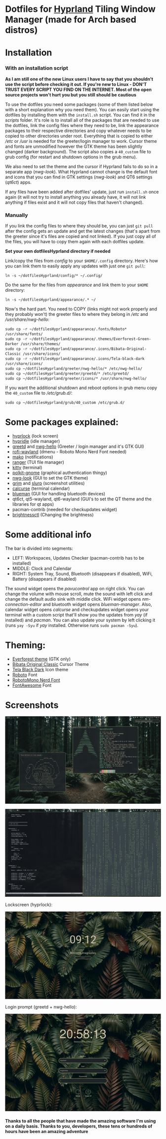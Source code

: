 # Dotfiles for [Hyprland](https://github.com/hyprwm/Hyprland) Tiling Window Manager (made for Arch based distros)

# Installation

### With an installation script

__As I am still one of the new Linux users I have to say that you shouldn't use the script before checking it out. If you're new to Linux - DON'T TRUST EVERY SCRIPT YOU FIND ON THE INTERNET. Most of the open source projects won't hurt you but you still should be cautious__

To use the dotfiles you need some packages (some of them listed below with a short explanation why you need them). You can easily start using the dotfiles by installing them with the `install.sh` script. You can find it in the _scripts_ folder. It's role is to install all of the packages that are needed to use the dotfiles, link the config files where they need to be, link the appearance packages to their respective directories and copy whatever needs to be copied to other directories under root. Everything that is copied to either _/etc_ or _/usr_ is needed for the greeter/login manager to work. Cursor theme and fonts are unmodified however the GTK theme has been slightly changed (darker background). The script also copies a `40_custom` file to grub config (for restart and shutdown options in the grub menu).

We also need to set the theme and the cursor if Hyprland fails to do so in a separate app (_nwg-look_). What Hyprland cannot change is the default font and icons that you can find in GTK settings (_nwg-look_) and QT6 settings (_qt6ct_) apps.

If any files have been added after dotfiles' update, just run `install.sh` once again (it will not try to install anything you already have, it will not link anything if files exist and it will not copy files that haven't changed).

### Manually
If you link the config files to where they should be, you can just `git pull` after the config gets an update and get the latest changes (that's apart from the greeter since it's files are copied and not linked). If you just copy all of the files, you will have to copy them again with each dotfiles update.

__Set your own dotfilesHyprland directory if needed__

Link/copy the files from _config_ to your `$HOME/.config` directory. Here's how you can link them to easily apply any updates with just one `git pull`:

```
ln -s ~/dotfilesHyprland/config/* ~/.config/
```

Do the same for the files from _appearance_ and link them to your `$HOME` directory:

```
ln -s ~/dotfilesHyprland/appearance/.* ~/
```

Now's the hard part. You need to COPY (links might not work properly and they probably won't) the greeter files to where they belong in _/etc_ and _/usr/share/nwg-hello_:

```
sudo cp -r ~/dotfilesHyprland/appearance/.fonts/Roboto* /usr/share/fonts/
sudo cp -r ~/dotfilesHyprland/appearance/.themes/Everforest-Green-Darker /usr/share/themes/
sudo cp -r ~/dotfilesHyprland/appearance/.icons/Bibata-Original-Classic /usr/share/icons/
sudo cp -r ~/dotfilesHyprland/appearance/.icons/Tela-black-dark /usr/share/icons/
sudo cp ~/dotfilesHyprland/greeter/nwg-hello/* /etc/nwg-hello/
sudo cp ~/dotfilesHyprland/greeter/greetd/* /etc/greetd/
sudo cp ~/dotfilesHyprland/greeter/icons/* /usr/share/nwg-hello/
```

If you want the additional shutdown and reboot options in grub menu copy the `40_custom` file to _/etc/grub.d/_:

```
sudo cp ~/dotfilesHyprland/grub/40_custom /etc/grub.d/
```


# Some packages explained:
 - [hyprlock](https://github.com/hyprwm/hyprlock) (lock screen)
 - [hypridle](https://github.com/hyprwm/hypridle) (idle manager)
 - [greetd](https://github.com/kennylevinsen/greetd) and [nwg-hello](https://github.com/nwg-piotr/nwg-hello) (Greeter / login manager and it's GTK GUI)
 - [rofi-wayland](https://github.com/lbonn/rofi) (dmenu - Roboto Mono Nerd Font needed)
 - [mako](https://github.com/sqlalchemy/mako) (notifications)
 - [ranger](https://github.com/ranger/ranger) (TUI file manager)
 - [kitty](https://github.com/kovidgoyal/kitty) (terminal)
 - [polkit-gnome](https://gitlab.gnome.org/Archive/policykit-gnome) (graphical authentication thingy)
 - [nwg-look](https://github.com/nwg-piotr/nwg-look) (GUI to set the GTK theme)
 - [grim](https://github.com/emersion/grim) and [slurp](https://github.com/emersion/slurp) (screenshot utilities)
 - [calcurse](https://github.com/lfos/calcurse) (terminal calendar)
 - [blueman](https://github.com/blueman-project/blueman) (GUI for handling bluetooth devices)
 - qt6ct, qt5-wayland, qt6-wayland (GUI's to set the QT theme and the libraries for qt apps)
 - pacman-contrib (needed for checkupdates widget)
 - [brightnessctl](https://github.com/Hummer12007/brightnessctl) (Changing the brightness)


# Some additional info
The bar is divided into segments:
 - LEFT: Workspaces, Updates Checker (pacman-contrib has to be installed)
 - MIDDLE: Clock and Calendar
 - RIGHT: System Tray, Sound, Bluetooth (disappears if disabled), WiFi, Battery (disappears if disabled)

The sound widget opens the _pavucontrol_ app on right click. You can change the volume with mouse scroll, mute the sound with left click and change the default audio sink with middle click. WiFi widget opens _nm-connection-editor_ and bluetooth widget opens _blueman-manager_. Also, calendar widget opens _calcurse_ and checkupdates widget opens your terminal with a custom script that'll show you the updates from _yay_ (if installed) and _pacman_. You can also update your system by left clicking it (runs `yay -Syu` if _yay_ installed. Otherwise runs `sudo pacman -Syu`).


# Theming:
 - [Everforest theme](https://github.com/sainnhe/everfores) (GTK only)
 - [Bibata Original Classic](https://github.com/ful1e5/Bibata_Cursor) Cursor Theme
 - [Tela Black Dark](https://github.com/vinceliuice/Tela-icon-theme) Icon theme
 - [Roboto](https://github.com/googlefonts/roboto) Font
 - [RobotoMono Nerd Font](https://www.nerdfonts.com/contributors) 
 - [FontAwesome](https://github.com/FortAwesome/Font-Awesome) Font


# Screenshots

![Screenshot](screenshots/notification.png)

![Screenshot](screenshots/secondWorkspace.png)

Lockscreen (hyprlock):

![Screenshot](screenshots/lockscreen.png)

Login prompt (greetd + nwg-hello):

![Screenshot](screenshots/greeter.png)

#### Thanks to all the people that have made the amazing software I'm using on a daily basis. Thanks to you, developers, these tens or hundreds of hours have been an amazing adventure
